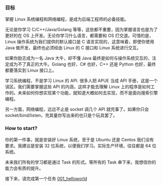 ### 目标

掌握 Linux 系统编程和网络编程，是成为后端工程师的必备技能。

无论是你学习 C/C++/Java/Golang 等等，这些都不重要，因为掌握语言也是为了更好的在 OS 上开发。无论你学习什么语言，都需要和 OS 打交道。可惜的是，Linux 操作系统为我们提供的默认接口是 C 语言实现的，这意味着，即使你使用 Java 做开发，最终也必须经由 Linux 的 C 接口和 Linux 系统进行交互。

如果你励志成为一名 Java 大牛，却不懂 Java 最终是如何与操作系统交互的，注定成为不了真正的大牛。Golang 也好，C# 也好，C++ 还是 Python 也好，最终都要落实到 Linux 接口上。

学习系统编程，不是学习 Linux 的 API. 很多人把 APUE 当成 API 手册，这是一个误区。我们需要掌握这些 API 的内涵，这样才能去理解 Linux 上的程序是如何工作的。未来如何你想实现某个功能，就知道大概如何去实现，而不是面向搜索引擎编程。

另一方面，网络编程，远远不止是 socket 调几个 API 就完事了。如果你只会 socket/bind/listen，充其量你写出来的也只是个玩具罢了。

### How to start?

你的第一件事，就是安装好 Linux 系统，至于是 Ubuntu 还是 Centos 我们没有要求。我建议是安装 32 位系统，以便我们学习。实际生产环境，往往都是 64 位系统。

未来我们所有的学习都是通过 Task 的形式。等所有的 Task 串下来，我想信你的能力会有质的提升。

接下来，请完成第一个任务 [001_helloworld](../../001_helloworld)

